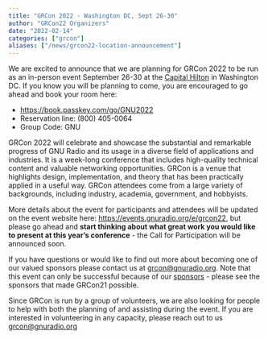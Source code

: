 ```yaml
---
title: "GRCon 2022 - Washington DC, Sept 26-30"
author: "GRCon22 Organizers"
date: "2022-02-14"
categories: ["grcon"]
aliases: ["/news/grcon22-location-announcement"]
---
```


We are excited to announce that we are planning for GRCon 2022 to be run as an in-person event September 26-30 at the [Capital Hilton](https://book.passkey.com/go/GNU2022) in Washington DC.  If you know you will be planning to come, you are encouraged to go ahead and book your room here:

- https://book.passkey.com/go/GNU2022 
- Reservation line: (800) 405-0064 
- Group Code: GNU

GRCon 2022 will celebrate and showcase the substantial and remarkable progress of GNU Radio and its usage in a diverse field of applications and industries.  It is a week-long conference that includes high-quality technical content and valuable networking opportunities. GRCon is a venue that highlights design, implementation, and theory that has been practically applied in a useful way. GRCon attendees come from a large variety of backgrounds, including industry, academia, government, and hobbyists.

More details about the event for participants and attendees will be updated on the event website here: https://events.gnuradio.org/e/grcon22, but please go ahead and **start thinking about what great work you would like to present at this year’s conference** - the Call for Participation will be announced soon.

If you have questions or would like to find out more about becoming one of our valued sponsors please contact us at grcon@gnuradio.org.  Note that this event can only be successful because of our [sponsors](https://events.gnuradio.org/event/8/page/5-sponsors) - please see the sponsors that made GRCon21 possible. 

Since GRCon is run by a group of volunteers, we are also looking for people to help with both the planning of and assisting during the event.  If you are interested in volunteering in any capacity, please reach out to us grcon@gnuradio.org